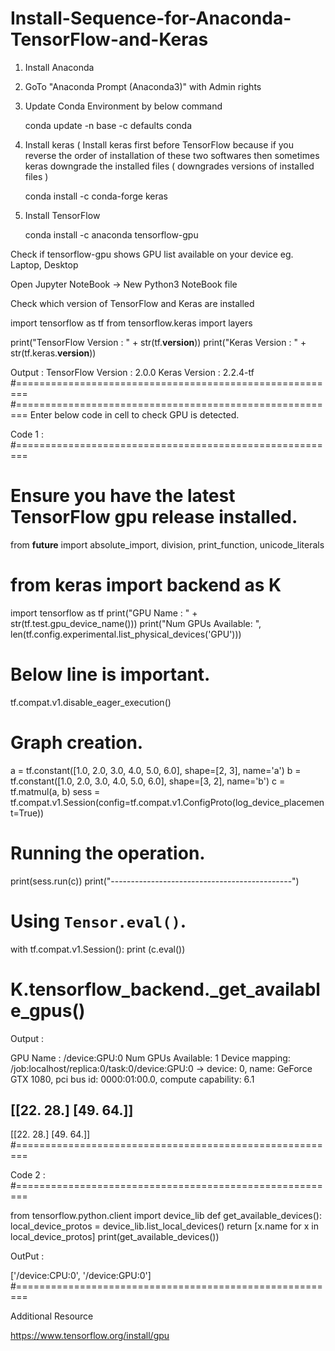# Install-Sequence-for-Anaconda-TensorFlow-and-Keras

1) Install Anaconda
2) GoTo "Anaconda Prompt (Anaconda3)" with Admin rights
3) Update Conda Environment by below command

     conda update -n base -c defaults conda
     
4) Install keras ( Install keras first before TensorFlow because if you reverse the order of installation of these two softwares then
   sometimes keras downgrade the installed files ( downgrades versions of installed files )
   
     conda install -c conda-forge keras
     
5) Install TensorFlow 

     conda install -c anaconda tensorflow-gpu
     

Check if tensorflow-gpu shows GPU list available on your device eg. Laptop, Desktop

Open Jupyter NoteBook -> New Python3 NoteBook file

Check which version of TensorFlow and Keras are installed

import tensorflow as tf
from tensorflow.keras import layers

print("TensorFlow Version : " + str(tf.__version__))
print("Keras Version : " + str(tf.keras.__version__))

Output :
TensorFlow Version : 2.0.0
Keras Version : 2.2.4-tf
#========================================================
#========================================================
Enter below code in cell to check GPU is detected.

Code 1 :
#========================================================
# Ensure you have the latest TensorFlow gpu release installed.
from __future__ import absolute_import, division, print_function, unicode_literals
# from keras import backend as K

import tensorflow as tf
print("GPU Name : " + str(tf.test.gpu_device_name()))
print("Num GPUs Available: ", len(tf.config.experimental.list_physical_devices('GPU')))

# Below line is important.
tf.compat.v1.disable_eager_execution()

# Graph creation.
a = tf.constant([1.0, 2.0, 3.0, 4.0, 5.0, 6.0], shape=[2, 3], name='a')
b = tf.constant([1.0, 2.0, 3.0, 4.0, 5.0, 6.0], shape=[3, 2], name='b')
c = tf.matmul(a, b)
sess = tf.compat.v1.Session(config=tf.compat.v1.ConfigProto(log_device_placement=True))
# Running the operation.
print(sess.run(c))
print("---------------------------------------------")
# Using `Tensor.eval()`.
with tf.compat.v1.Session():
  print (c.eval())

# K.tensorflow_backend._get_available_gpus()

Output :

GPU Name : /device:GPU:0
Num GPUs Available:  1
Device mapping:
/job:localhost/replica:0/task:0/device:GPU:0 -> device: 0, name: GeForce GTX 1080, pci bus id: 0000:01:00.0, compute capability: 6.1

[[22. 28.]
 [49. 64.]]
---------------------------------------------
[[22. 28.]
 [49. 64.]]
#========================================================

Code 2 :
#========================================================

from tensorflow.python.client import device_lib
def get_available_devices():
    local_device_protos = device_lib.list_local_devices()
    return [x.name for x in local_device_protos]
print(get_available_devices()) 


OutPut :

['/device:CPU:0', '/device:GPU:0']
#========================================================

Additional Resource

https://www.tensorflow.org/install/gpu


